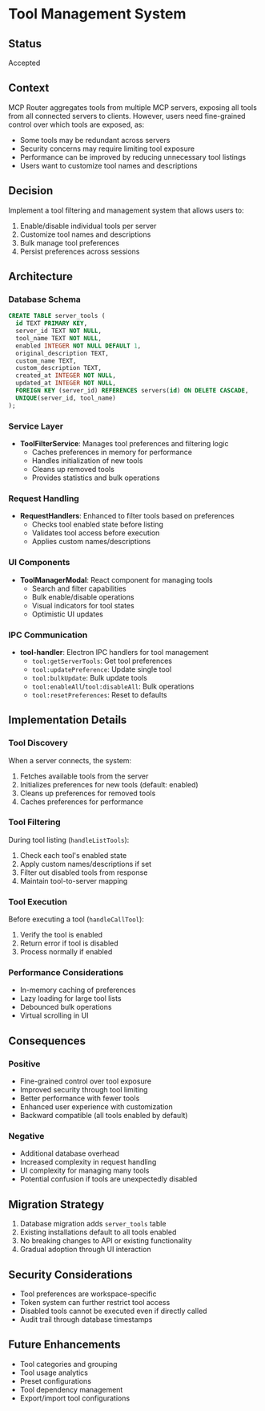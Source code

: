 # Tool Management System

## Status
Accepted

## Context
MCP Router aggregates tools from multiple MCP servers, exposing all tools from all connected servers to clients. However, users need fine-grained control over which tools are exposed, as:
- Some tools may be redundant across servers
- Security concerns may require limiting tool exposure
- Performance can be improved by reducing unnecessary tool listings
- Users want to customize tool names and descriptions

## Decision
Implement a tool filtering and management system that allows users to:
1. Enable/disable individual tools per server
2. Customize tool names and descriptions
3. Bulk manage tool preferences
4. Persist preferences across sessions

## Architecture

### Database Schema
```sql
CREATE TABLE server_tools (
  id TEXT PRIMARY KEY,
  server_id TEXT NOT NULL,
  tool_name TEXT NOT NULL,
  enabled INTEGER NOT NULL DEFAULT 1,
  original_description TEXT,
  custom_name TEXT,
  custom_description TEXT,
  created_at INTEGER NOT NULL,
  updated_at INTEGER NOT NULL,
  FOREIGN KEY (server_id) REFERENCES servers(id) ON DELETE CASCADE,
  UNIQUE(server_id, tool_name)
);
```

### Service Layer
- **ToolFilterService**: Manages tool preferences and filtering logic
  - Caches preferences in memory for performance
  - Handles initialization of new tools
  - Cleans up removed tools
  - Provides statistics and bulk operations

### Request Handling
- **RequestHandlers**: Enhanced to filter tools based on preferences
  - Checks tool enabled state before listing
  - Validates tool access before execution
  - Applies custom names/descriptions

### UI Components
- **ToolManagerModal**: React component for managing tools
  - Search and filter capabilities
  - Bulk enable/disable operations
  - Visual indicators for tool states
  - Optimistic UI updates

### IPC Communication
- **tool-handler**: Electron IPC handlers for tool management
  - `tool:getServerTools`: Get tool preferences
  - `tool:updatePreference`: Update single tool
  - `tool:bulkUpdate`: Bulk update tools
  - `tool:enableAll`/`tool:disableAll`: Bulk operations
  - `tool:resetPreferences`: Reset to defaults

## Implementation Details

### Tool Discovery
When a server connects, the system:
1. Fetches available tools from the server
2. Initializes preferences for new tools (default: enabled)
3. Cleans up preferences for removed tools
4. Caches preferences for performance

### Tool Filtering
During tool listing (`handleListTools`):
1. Check each tool's enabled state
2. Apply custom names/descriptions if set
3. Filter out disabled tools from response
4. Maintain tool-to-server mapping

### Tool Execution
Before executing a tool (`handleCallTool`):
1. Verify the tool is enabled
2. Return error if tool is disabled
3. Process normally if enabled

### Performance Considerations
- In-memory caching of preferences
- Lazy loading for large tool lists
- Debounced bulk operations
- Virtual scrolling in UI

## Consequences

### Positive
- Fine-grained control over tool exposure
- Improved security through tool limiting
- Better performance with fewer tools
- Enhanced user experience with customization
- Backward compatible (all tools enabled by default)

### Negative
- Additional database overhead
- Increased complexity in request handling
- UI complexity for managing many tools
- Potential confusion if tools are unexpectedly disabled

## Migration Strategy
1. Database migration adds `server_tools` table
2. Existing installations default to all tools enabled
3. No breaking changes to API or existing functionality
4. Gradual adoption through UI interaction

## Security Considerations
- Tool preferences are workspace-specific
- Token system can further restrict tool access
- Disabled tools cannot be executed even if directly called
- Audit trail through database timestamps

## Future Enhancements
- Tool categories and grouping
- Tool usage analytics
- Preset configurations
- Tool dependency management
- Export/import tool configurations